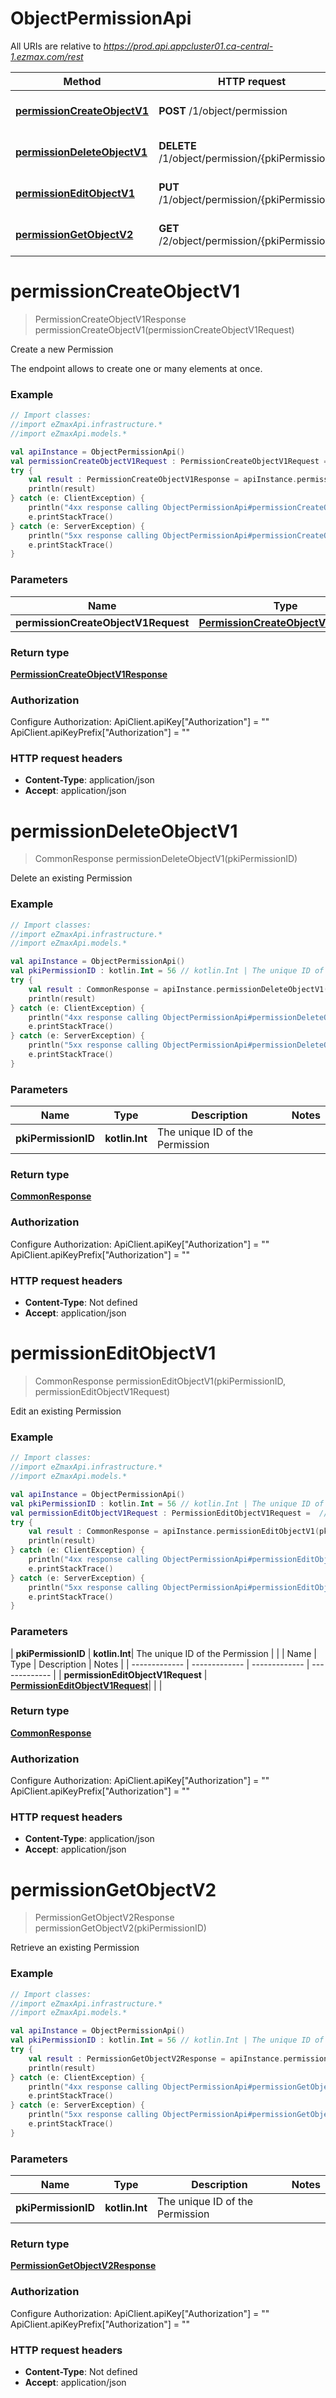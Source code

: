 # ObjectPermissionApi

All URIs are relative to *https://prod.api.appcluster01.ca-central-1.ezmax.com/rest*

| Method | HTTP request | Description |
| ------------- | ------------- | ------------- |
| [**permissionCreateObjectV1**](ObjectPermissionApi.md#permissionCreateObjectV1) | **POST** /1/object/permission | Create a new Permission |
| [**permissionDeleteObjectV1**](ObjectPermissionApi.md#permissionDeleteObjectV1) | **DELETE** /1/object/permission/{pkiPermissionID} | Delete an existing Permission |
| [**permissionEditObjectV1**](ObjectPermissionApi.md#permissionEditObjectV1) | **PUT** /1/object/permission/{pkiPermissionID} | Edit an existing Permission |
| [**permissionGetObjectV2**](ObjectPermissionApi.md#permissionGetObjectV2) | **GET** /2/object/permission/{pkiPermissionID} | Retrieve an existing Permission |


<a id="permissionCreateObjectV1"></a>
# **permissionCreateObjectV1**
> PermissionCreateObjectV1Response permissionCreateObjectV1(permissionCreateObjectV1Request)

Create a new Permission

The endpoint allows to create one or many elements at once.

### Example
```kotlin
// Import classes:
//import eZmaxApi.infrastructure.*
//import eZmaxApi.models.*

val apiInstance = ObjectPermissionApi()
val permissionCreateObjectV1Request : PermissionCreateObjectV1Request =  // PermissionCreateObjectV1Request | 
try {
    val result : PermissionCreateObjectV1Response = apiInstance.permissionCreateObjectV1(permissionCreateObjectV1Request)
    println(result)
} catch (e: ClientException) {
    println("4xx response calling ObjectPermissionApi#permissionCreateObjectV1")
    e.printStackTrace()
} catch (e: ServerException) {
    println("5xx response calling ObjectPermissionApi#permissionCreateObjectV1")
    e.printStackTrace()
}
```

### Parameters
| Name | Type | Description  | Notes |
| ------------- | ------------- | ------------- | ------------- |
| **permissionCreateObjectV1Request** | [**PermissionCreateObjectV1Request**](PermissionCreateObjectV1Request.md)|  | |

### Return type

[**PermissionCreateObjectV1Response**](PermissionCreateObjectV1Response.md)

### Authorization


Configure Authorization:
    ApiClient.apiKey["Authorization"] = ""
    ApiClient.apiKeyPrefix["Authorization"] = ""

### HTTP request headers

 - **Content-Type**: application/json
 - **Accept**: application/json

<a id="permissionDeleteObjectV1"></a>
# **permissionDeleteObjectV1**
> CommonResponse permissionDeleteObjectV1(pkiPermissionID)

Delete an existing Permission



### Example
```kotlin
// Import classes:
//import eZmaxApi.infrastructure.*
//import eZmaxApi.models.*

val apiInstance = ObjectPermissionApi()
val pkiPermissionID : kotlin.Int = 56 // kotlin.Int | The unique ID of the Permission
try {
    val result : CommonResponse = apiInstance.permissionDeleteObjectV1(pkiPermissionID)
    println(result)
} catch (e: ClientException) {
    println("4xx response calling ObjectPermissionApi#permissionDeleteObjectV1")
    e.printStackTrace()
} catch (e: ServerException) {
    println("5xx response calling ObjectPermissionApi#permissionDeleteObjectV1")
    e.printStackTrace()
}
```

### Parameters
| Name | Type | Description  | Notes |
| ------------- | ------------- | ------------- | ------------- |
| **pkiPermissionID** | **kotlin.Int**| The unique ID of the Permission | |

### Return type

[**CommonResponse**](CommonResponse.md)

### Authorization


Configure Authorization:
    ApiClient.apiKey["Authorization"] = ""
    ApiClient.apiKeyPrefix["Authorization"] = ""

### HTTP request headers

 - **Content-Type**: Not defined
 - **Accept**: application/json

<a id="permissionEditObjectV1"></a>
# **permissionEditObjectV1**
> CommonResponse permissionEditObjectV1(pkiPermissionID, permissionEditObjectV1Request)

Edit an existing Permission



### Example
```kotlin
// Import classes:
//import eZmaxApi.infrastructure.*
//import eZmaxApi.models.*

val apiInstance = ObjectPermissionApi()
val pkiPermissionID : kotlin.Int = 56 // kotlin.Int | The unique ID of the Permission
val permissionEditObjectV1Request : PermissionEditObjectV1Request =  // PermissionEditObjectV1Request | 
try {
    val result : CommonResponse = apiInstance.permissionEditObjectV1(pkiPermissionID, permissionEditObjectV1Request)
    println(result)
} catch (e: ClientException) {
    println("4xx response calling ObjectPermissionApi#permissionEditObjectV1")
    e.printStackTrace()
} catch (e: ServerException) {
    println("5xx response calling ObjectPermissionApi#permissionEditObjectV1")
    e.printStackTrace()
}
```

### Parameters
| **pkiPermissionID** | **kotlin.Int**| The unique ID of the Permission | |
| Name | Type | Description  | Notes |
| ------------- | ------------- | ------------- | ------------- |
| **permissionEditObjectV1Request** | [**PermissionEditObjectV1Request**](PermissionEditObjectV1Request.md)|  | |

### Return type

[**CommonResponse**](CommonResponse.md)

### Authorization


Configure Authorization:
    ApiClient.apiKey["Authorization"] = ""
    ApiClient.apiKeyPrefix["Authorization"] = ""

### HTTP request headers

 - **Content-Type**: application/json
 - **Accept**: application/json

<a id="permissionGetObjectV2"></a>
# **permissionGetObjectV2**
> PermissionGetObjectV2Response permissionGetObjectV2(pkiPermissionID)

Retrieve an existing Permission



### Example
```kotlin
// Import classes:
//import eZmaxApi.infrastructure.*
//import eZmaxApi.models.*

val apiInstance = ObjectPermissionApi()
val pkiPermissionID : kotlin.Int = 56 // kotlin.Int | The unique ID of the Permission
try {
    val result : PermissionGetObjectV2Response = apiInstance.permissionGetObjectV2(pkiPermissionID)
    println(result)
} catch (e: ClientException) {
    println("4xx response calling ObjectPermissionApi#permissionGetObjectV2")
    e.printStackTrace()
} catch (e: ServerException) {
    println("5xx response calling ObjectPermissionApi#permissionGetObjectV2")
    e.printStackTrace()
}
```

### Parameters
| Name | Type | Description  | Notes |
| ------------- | ------------- | ------------- | ------------- |
| **pkiPermissionID** | **kotlin.Int**| The unique ID of the Permission | |

### Return type

[**PermissionGetObjectV2Response**](PermissionGetObjectV2Response.md)

### Authorization


Configure Authorization:
    ApiClient.apiKey["Authorization"] = ""
    ApiClient.apiKeyPrefix["Authorization"] = ""

### HTTP request headers

 - **Content-Type**: Not defined
 - **Accept**: application/json

